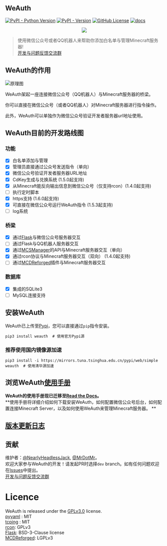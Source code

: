 WeAuth
--------

[![PyPI - Python Version](https://img.shields.io/pypi/pyversions/weauth)](https://pypi.org/project/weauth)
[![PyPI - Version](https://img.shields.io/pypi/v/weauth)](https://pypi.org/project/weauth)
[![GitHub License](https://img.shields.io/github/license/TomatoCraftMC/WeAuth)](https://github.com/TomatoCraftMC/WeAuth/blob/main/LICENSE)
[![docs](https://readthedocs.org/projects/mcdreforged/badge/)](https://weauth.readthedocs.io/)

<div align=center><img src="logo/long_banner.png"></div>

>使用微信公众号或者QQ机器人来帮助你添加白名单与管理Minecraft服务器!  
> [开发与问题反馈交流群](http://qm.qq.com/cgi-bin/qm/qr?_wv=1027&k=zZWKaVfLOLW19NRVtffSgxPZivKkK45n&authKey=cF0bEvwv%2FoHTMrXJpzkvGvZhuYdF7WCefRF4F21dqnJMSvzOCL%2FZSpGqnwEVYE7G&noverify=0&group_code=1017293626)
  
## WeAuth的作用

![原理图](docs/assets/pic11.png)

WeAuth架起一座连接微信公众号（QQ机器人）与Minecraft服务器的桥梁。  

你可以直接在微信公众号（或者QQ机器人）对Minecraft服务器进行指令操作。

此外，WeAuth可以单独作为微信公众号验证开发者服务器url地址使用。  

## WeAuth目前的开发路线图  

### 功能  
 - [x] 白名单添加与管理   
 - [x] 管理员直接通过公众号发送指令（单向）  
 - [x] 微信公众号验证开发者服务器URL地址  
- [x] CdKey生成与兑换系统 (1.5.0起支持)
 - [x] 从Minecraft能反向输出信息到微信公众号（仅支持rcon）(1.4.0起支持)
 - [ ] 执行定时脚本  
- [x] https支持 (1.6.0起支持)
- [x] 可直接在微信公众号运行WeAuth指令 (1.5.3起支持)
- [ ] log系统
### 桥梁
 - [x] 通过[Flask](https://github.com/pallets/flask)与微信公众号服务器交互     
 - [ ] 通过Flask与QQ机器人服务器交互  
 - [x] 通过[MCSManager](https://github.com/MCSManager/MCSManager)的API与Minecraft服务器交互（单向）  
 - [x] 通过rcon协议与Minecraft服务器交互（双向） (1.4.0起支持) 
 - [ ] 通过[MCDReforged](https://github.com/MCDReforged/MCDReforged)插件与Minecraft服务器交互  
### 数据库
 - [x] 集成的SQLite3  
 - [ ] MySQL连接支持  

## 安装WeAuth
WeAuth已上传至[Pypi](https://pypi.org/project/weauth/)，您可以直接通过`pip`指令安装。  
```shell
pip3 install weauth  # 使用官方Pypi源
```   

### 推荐使用国内镜像源加速

```shell
pip3 install -i https://mirrors.tuna.tsinghua.edu.cn/pypi/web/simple weauth  # 使用清华源加速
```

## 浏览WeAuth[使用手册](https://weauth.readthedocs.io/)

**WeAuth的使用手册现已迁移至[Read the Docs](https://weauth.readthedocs.io/)。**  
**使用手册将详细介绍如何下载安装WeAuth，如何配置微信公众号后台，如何配置连接Minecraft Server，以及如何使用WeAuth来管理Minecraft服务器。
**
## [版本更新日志](docs/UPDATE.md)  
## 贡献  

维护者：[@NearlyHeadlessJack](https://rjack.cn/), [@MrDotMr](https://github.com/MrDotMr)。  
欢迎大家参与WeAuth的开发！请发起PR时选择`dev`
branch。如有任何问题欢迎在[Issues](https://github.com/TomatoCraftMC/WeAuth/issues)中提出。    
[开发与问题反馈交流群](http://qm.qq.com/cgi-bin/qm/qr?_wv=1027&k=zZWKaVfLOLW19NRVtffSgxPZivKkK45n&authKey=cF0bEvwv%2FoHTMrXJpzkvGvZhuYdF7WCefRF4F21dqnJMSvzOCL%2FZSpGqnwEVYE7G&noverify=0&group_code=1017293626)

# Licence

WeAuth is released under the [GPLv3.0](LICENSE) license.   
[pyyaml](https://github.com/yaml/pyyaml) : MIT   
[tcping](https://github.com/zhengxiaowai/tcping) : MIT    
[rcon](https://github.com/conqp/rcon): GPLv3   
[Flask](https://github.com/pallets/flask/): BSD-3-Clause license  
[MCDReforged](https://github.com/MCDReforged/MCDReforged): LGPLv3









 


